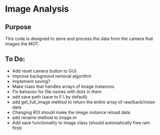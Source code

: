 Image Analysis
==============

Purpose
-------
This code is designed to store and process the data from the camera that
images the MOT.

To Do:
------
  * Add reset camera button to GUI.
  * Improve background removal algorithm
  * Implement saving?
  * Make class that handles arrays of Image instances
  * Fix behavior for file names with dots in them
  * add save path (save to F:\ by default)
  * add get_full_image method to return the entire array of raw/back/noise data
  * Changing ROI should make the image instance reload data
  * add rename method to image.m
  * Add save functionality to Image class (should automatically free ram first)
